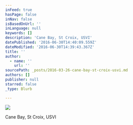 ```yaml
---
inFeed: true
hasPage: false
inNav: false
isBasedOnUrl: ''
inLanguage: null
keywords: []
description: 'Cane Bay, St Croix, USVI'
datePublished: '2016-06-30T14:40:09.559Z'
dateModified: '2016-06-30T14:39:43.367Z'
title: ''
author:
  - name: ''
    url: ''
sourcePath: _posts/2016-03-26-cane-bay-st-croix-usvi.md
authors: []
publisher: null
starred: false
_type: Blurb

---
```

![](https://s3-us-west-2.amazonaws.com/the-grid-img/p/19cd7adcd51189ceda78f27ff969657cf0ccae8b.jpg)

Cane Bay, St Croix, USVI